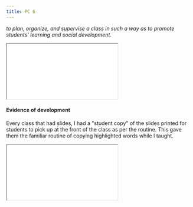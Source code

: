 ```yaml
---
title: PC 6
---
```

*to plan, organize, and supervise a class in such a way as to promote students'
learning and social development.*

<iframe class="lp" src="/pdf/page-6.pdf"></iframe>

#### Evidence of development

Every class that had slides, I had a "student copy" of the slides printed for students to pick up at the front of the
class as per the routine. This gave them the familiar routine of copying highlighted words while I taught.

<iframe class="lp" src="pdf/french-slides-student.pdf"></iframe>
